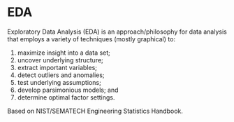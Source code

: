 # EDA
Exploratory Data Analysis (EDA) is an approach/philosophy for data analysis that employs a variety of techniques (mostly graphical) to:

1. maximize insight into a data set;
2. uncover underlying structure;
3. extract important variables;
4. detect outliers and anomalies;
5. test underlying assumptions;
6. develop parsimonious models; and
7. determine optimal factor settings.

Based on NIST/SEMATECH Engineering Statistics Handbook.